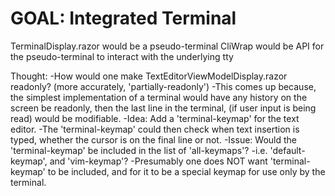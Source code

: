 # GOAL: Integrated Terminal

TerminalDisplay.razor would be a pseudo-terminal
CliWrap would be API for the pseudo-terminal to interact with the underlying tty

Thought:
	-How would one make TextEditorViewModelDisplay.razor readonly? (more accurately, 'partially-readonly')
		-This comes up because, the simplest implementation of a terminal
			would have any history on the screen be readonly,
			then the last line in the terminal, (if user input is being read)
			would be modifiable.
		-Idea: Add a 'terminal-keymap' for the text editor.
			-The 'terminal-keymap' could then check when text insertion is typed,
				whether the cursor is on the final line or not.
		-Issue: Would the 'terminal-keymap' be included in the list of 'all-keymaps'?
			-i.e. 'default-keymap', and 'vim-keymap'?
				-Presumably one does NOT want 'terminal-keymap' to be included,
					and for it to be a special keymap for use only by the terminal.